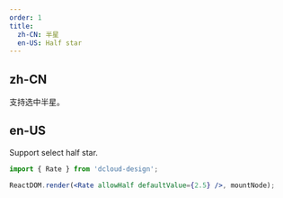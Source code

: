 ```yaml
---
order: 1
title:
  zh-CN: 半星
  en-US: Half star
---
```


## zh-CN

支持选中半星。

## en-US

Support select half star.

```jsx
import { Rate } from 'dcloud-design';

ReactDOM.render(<Rate allowHalf defaultValue={2.5} />, mountNode);
```
